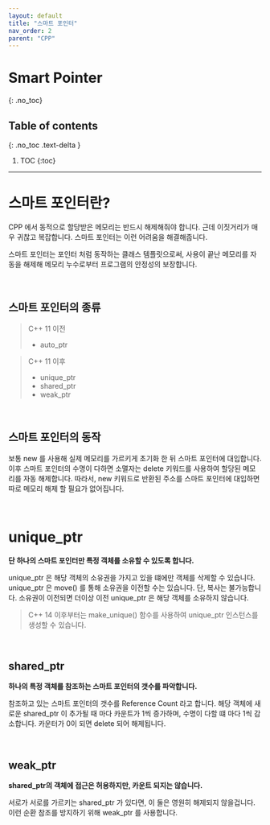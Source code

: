 ```yaml
---
layout: default
title: "스마트 포인터"
nav_order: 2
parent: "CPP"
---
```

# Smart Pointer
{: .no_toc}

## Table of contents
{: .no_toc .text-delta }

1. TOC
{:toc}

---

# 스마트 포인터란?

CPP 에서 동적으로 할당받은 메모리는 반드시 해제해줘야 합니다. 근데 이짓거리가 매우 귀찮고 복잡합니다.
스마트 포인터는 이런 어려움을 해결해줍니다.

스마트 포인터는 포인터 처럼 동작하는 클래스 템플릿으로써, 사용이 끝난 메모리를 자동을 해제해 메모리 누수로부터 프로그램의 안정성의 보장합니다.

&nbsp;

## 스마트 포인터의 종류

> C++ 11 이전
> * auto_ptr

> C++ 11 이후
> * unique_ptr
> * shared_ptr
> * weak_ptr

&nbsp;

## 스마트 포인터의 동작

보통 new 를 사용해 실제 메모리를 가르키게 초기화 한 뒤 스마트 포인터에 대입합니다.
이후 스마트 포인터의 수명이 다하면 소멸자는 delete 키워드를 사용하여 할당된 메모리를 자동 해제합니다.
따라서, new 키워드로 반환된 주소를 스마트 포인터에 대입하면 따로 메모리 해제 할 필요가 없어집니다.

&nbsp;

# unique_ptr

**단 하나의 스마트 포인터만 특정 객체를 소유할 수 있도록 합니다.**

unique_ptr 은 해당 객체의 소유권을 가지고 있을 떄에만 객체를 삭제할 수 있습니다.
unique_ptr 은 move() 를 통해 소유권을 이전할 수는 있습니다. 단, 복사는 불가능합니다.
소유권이 이전되면 더이상 이전 unique_ptr 은 해당 객체를 소유하지 않습니다.

> C++ 14 이후부터는 make_unique() 함수를 사용하여 unique_ptr 인스턴스를 생성할 수 있습니다.

&nbsp;

## shared_ptr

**하나의 특정 객체를 참조하는 스마트 포인터의 갯수를 파악합니다.**

참조하고 있는 스마트 포인터의 갯수를 Reference Count 라고 합니다.
해당 객체에 새로운 shared_ptr 이 추가될 때 마다 카운트가 1씩 증가하며, 수명이 다할 떄 마다 1씩 감소합니다.
카운터가 0이 되면 delete 되어 해제됩니다.

&nbsp;


## weak_ptr

**shared_ptr의 객체에 접근은 허용하지만, 카운트 되지는 않습니다.**

서로가 서로를 가르키는 shared_ptr 가 있다면, 이 둘은 영원히 해제되지 않을겁니다.
이런 순환 참조를 방지하기 위해 weak_ptr 를 사용합니다.

&nbsp;
